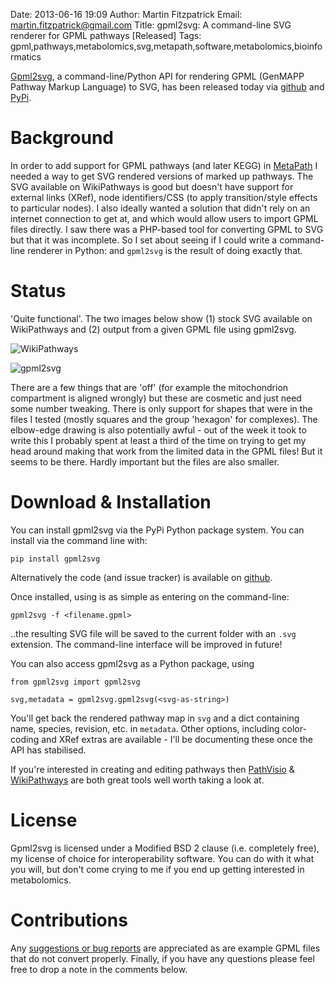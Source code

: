 Date: 2013-06-16 19:09
Author: Martin Fitzpatrick
Email: martin.fitzpatrick@gmail.com
Title: gpml2svg: A command-line SVG renderer for GPML pathways [Released]
Tags: gpml,pathways,metabolomics,svg,metapath,software,metabolomics,bioinformatics

[Gpml2svg][gpml2svg-github], a command-line/Python API for rendering GPML (GenMAPP Pathway Markup Language) to SVG, has been released today via [github][gpml2svg-github] and [PyPi][gpml2svg-pypi].

# Background
In order to add support for GPML pathways (and later KEGG) in [MetaPath][metapath-github] I needed a way to get SVG rendered versions of marked up pathways. The SVG available on WikiPathways is good but doesn't have support for external links (XRef), node identifiers/CSS (to apply transition/style effects to particular nodes). I also ideally wanted a solution that didn't rely on an internet connection to get at, and which would allow users to import GPML files directly. I saw there was a PHP-based tool for converting GPML to SVG but that it was incomplete. So I set about seeing if I could write a command-line renderer in Python: and `gpml2svg` is the result of doing exactly that.

# Status
'Quite functional'. The two images below show (1) stock SVG available on WikiPathways and (2) output from a given GPML file using gpml2svg. 

![WikiPathways](/static/images/software/gpml2svg_wikipathways.png)

![gpml2svg](/static/images/software/gpml2svg_gpml2svg.png)

There are a few things that are 'off' (for example the mitochondrion compartment is aligned wrongly) but these are cosmetic and just need some number tweaking. There is only support for shapes that were in the files I tested (mostly squares and the group 'hexagon' for complexes). The elbow-edge drawing is also potentially awful - out of the week it took to write this I probably spent at least a third of the time on trying to get my head around making that work from the limited data in the GPML files! But it seems to be there. Hardly important but the files are also smaller.

# Download & Installation
You can install gpml2svg via the PyPi Python package system. You can install via the command line with:

    pip install gpml2svg

Alternatively the code (and issue tracker) is available on [github][gpml2svg-github].

Once installed, using is as simple as entering on the command-line:

	gpml2svg -f <filename.gpml>
	
..the resulting SVG file will be saved to the current folder with an `.svg` extension. The command-line interface will be improved in future!

You can also access gpml2svg as a Python package, using

	from gpml2svg import gpml2svg
	
	svg,metadata = gpml2svg.gpml2svg(<svg-as-string>)

You'll get back the rendered pathway map in `svg` and a dict containing name, species, revision, etc. in `metadata`. Other options, including color-coding and XRef extras are available - I'll be documenting these once the API has stabilised.

If you're interested in creating and editing pathways then [PathVisio][pathvisio] & [WikiPathways][wikipathways] are both great tools well worth taking a look at.


# License
Gpml2svg is licensed under a Modified BSD 2 clause (i.e. completely free), my license of choice for interoperability software. You can do with it what you will, but don't come crying to me if you end up getting interested in metabolomics.

# Contributions
Any [suggestions or bug reports][gpml2svg-github] are appreciated as are example GPML files that do not convert properly. Finally, if you have any questions please feel free to drop a note in the comments below.


 [gpml2svg-github]:https://github.com/mfitzp/gpml2svg
 [metapath-github]: https://github.com/mfitzp/metapath
 [gpml2svg-pypi]: https://pypi.python.orgpypi?:action=display&name=gpml2svg&version=0.1.3
 [pathvisio]: http://www.pathvisio.org/
 [wikipathways]: http://wikipathways.org/

